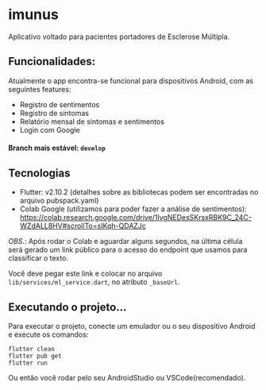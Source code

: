 # imunus

Aplicativo voltado para pacientes portadores de Esclerose Múltipla.


## Funcionalidades:

Atualmente o app encontra-se funcional para dispositivos Android, com as seguintes features:

* Registro de sentimentos
* Registro de sintomas
* Relatório mensal de sintomas e sentimentos
* Login com Google

#### Branch mais estável: `develop`


## Tecnologias
* Flutter: v2.10.2 (detalhes sobre as bibliotecas podem ser encontradas no arquivo pubspack.yaml)
* Colab Google (utilizamos para poder fazer a análise de sentimentos): https://colab.research.google.com/drive/1lvgNEDesSKrsxRBK9C_24C-WZdALL8HV#scrollTo=sIKqh-QDAZJc

_OBS._: Após rodar o Colab e aguardar alguns segundos, na última célula será gerado um link público para o acesso do endpoint que usamos para classificar o texto.

Você deve pegar este link e colocar no arquivo `lib/services/ml_service.dart`, no atributo `_baseUrl`.


## Executando o projeto...

Para executar o projeto, conecte um emulador ou o seu dispositivo Android e execute os comandos:

```
flutter clean
flutter pub get
flutter run
```

Ou então você rodar pelo seu AndroidStudio ou VSCode(recomendado).